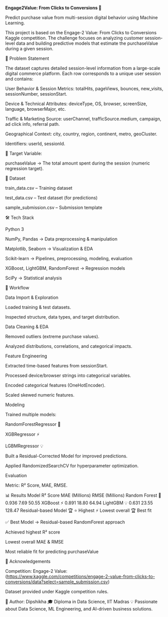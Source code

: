 **Engage2Value: From Clicks to Conversions 🎯**

Predict purchase value from multi-session digital behavior using Machine Learning.

This project is based on the Engage-2 Value: From Clicks to Conversions Kaggle competition. The challenge focuses on analyzing customer session-level data and building predictive models that estimate the purchaseValue during a given session.

📌 Problem Statement

The dataset captures detailed session-level information from a large-scale digital commerce platform. Each row corresponds to a unique user session and contains:

User Behavior & Session Metrics: totalHits, pageViews, bounces, new_visits, sessionNumber, sessionStart.

Device & Technical Attributes: deviceType, OS, browser, screenSize, language, browserMajor, etc.

Traffic & Marketing Source: userChannel, trafficSource.medium, campaign, ad click info, referral path.

Geographical Context: city, country, region, continent, metro, geoCluster.

Identifiers: userId, sessionId.

🎯 Target Variable:

purchaseValue → The total amount spent during the session (numeric regression target).

📂 Dataset

train_data.csv – Training dataset

test_data.csv – Test dataset (for predictions)

sample_submission.csv – Submission template


🛠️ Tech Stack

Python 3

NumPy, Pandas → Data preprocessing & manipulation

Matplotlib, Seaborn → Visualization & EDA

Scikit-learn → Pipelines, preprocessing, modeling, evaluation

XGBoost, LightGBM, RandomForest → Regression models

SciPy → Statistical analysis

🚀 Workflow

Data Import & Exploration

Loaded training & test datasets.

Inspected structure, data types, and target distribution.

Data Cleaning & EDA

Removed outliers (extreme purchase values).

Analyzed distributions, correlations, and categorical impacts.

Feature Engineering

Extracted time-based features from sessionStart.

Processed device/browser strings into categorical variables.

Encoded categorical features (OneHotEncoder).

Scaled skewed numeric features.

Modeling

Trained multiple models:

RandomForestRegressor 🌲

XGBRegressor ⚡

LGBMRegressor 💡

Built a Residual-Corrected Model for improved predictions.

Applied RandomizedSearchCV for hyperparameter optimization.

Evaluation

Metric: R² Score, MAE, RMSE.

📊 Results
Model	R² Score	MAE (Millions)	RMSE (Millions)
Random Forest 🌲	 0.936	 7.69	   50.55
XGBoost ⚡	       0.891	 18.80	 64.94
LightGBM 💡      	 0.631	 23.55	 128.47
Residual-based Model 🏆	⭐ Highest	⚡ Lowest overall	🏆 Best fit

✅ Best Model → Residual-based RandomForest approach

Achieved highest R² score

Lowest overall MAE & RMSE

Most reliable fit for predicting purchaseValue


🙌 Acknowledgements

Competition: Engage-2 Value: (https://www.kaggle.com/competitions/engage-2-value-from-clicks-to-conversions/data?select=sample_submission.csv)

Dataset provided under Kaggle competition rules.

🔗 Author: Dipshikha
🎓 Diploma in Data Science, IIT Madras
💡 Passionate about Data Science, ML Engineering, and AI-driven business solutions.
